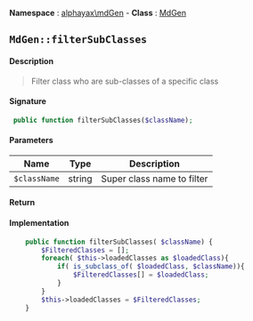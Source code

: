 **Namespace**  : [alphayax\mdGen](../__NAMESPACE__.md) -
**Class** : [MdGen](__CLASS__.md)

## `MdGen::filterSubClasses`

#### Description

> Filter class who are sub-classes of a specific class

#### Signature

```php
 public function filterSubClasses($className);
```

#### Parameters

| Name | Type | Description |
|---|---|---|
| `$className` | string | Super class name to filter |

#### Return


#### Implementation

```php
    public function filterSubClasses( $className) {
        $FilteredClasses = [];
        foreach( $this->loadedClasses as $loadedClass){
            if( is_subclass_of( $loadedClass, $className)){
                $FilteredClasses[] = $loadedClass;
            }
        }
        $this->loadedClasses = $FilteredClasses;
    }

```
